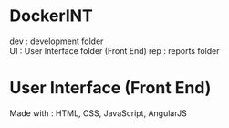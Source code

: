 # DockerINT
dev : development folder  
  UI : User Interface folder (Front End)
rep : reports folder  

# User Interface (Front End)
Made with :
HTML, CSS, JavaScript, AngularJS
